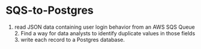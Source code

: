 # SQS-to-Postgres
1. read JSON data containing user login behavior from an AWS SQS Queue 2. Find a way for data analysts to identify duplicate values in those fields 3. write each record to a Postgres database. 
